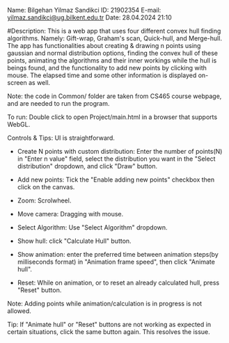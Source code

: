 Name: 		Bilgehan Yilmaz Sandikci
ID: 			21902354
E-mail: 		yilmaz.sandikci@ug.bilkent.edu.tr
Date: 28.04.2024 21:10


#Description:
This is a web app that uses four different convex hull finding algorithms. Namely: Gift-wrap, Graham's scan, Quick-hull, and Merge-hull.
The app has functionalities about creating & drawing n points using gaussian and normal distribution options, finding the convex hull of these points,
animating the algorithms and their inner workings while the hull is beings found, and the functionality to add new points by clicking with mouse. The
elapsed time and some other information is displayed on-screen as well.

Note: the code in Common/ folder are taken from CS465 course webpage, and are needed to run the program.


To run:
Double click to open Project/main.html in a browser that supports WebGL.


Controls & Tips: 
UI is straightforward.

- Create N points with custom distribution: Enter the number of points(N) in "Enter n value" field, 
select the distribution you want in the "Select distribution" dropdown, and click "Draw" button.

- Add new points: Tick the "Enable adding new points" checkbox then click on the canvas.

- Zoom: Scrolwheel.

- Move camera: Dragging with mouse.

- Select Algorithm: Use "Select Algorithm" dropdown.

- Show hull: click "Calculate Hull" button.

- Show animation: enter the preferred time between animation steps(by milliseconds format) in "Animation frame speed", then click "Animate hull".

- Reset: While on animation, or to reset an already calculated hull, press "Reset" button.

Note: Adding points while animation/calculation is in progress is not allowed.

Tip: If "Animate hull" or "Reset" buttons are not working as expected in certain situations, click the same button again. This resolves the issue.
